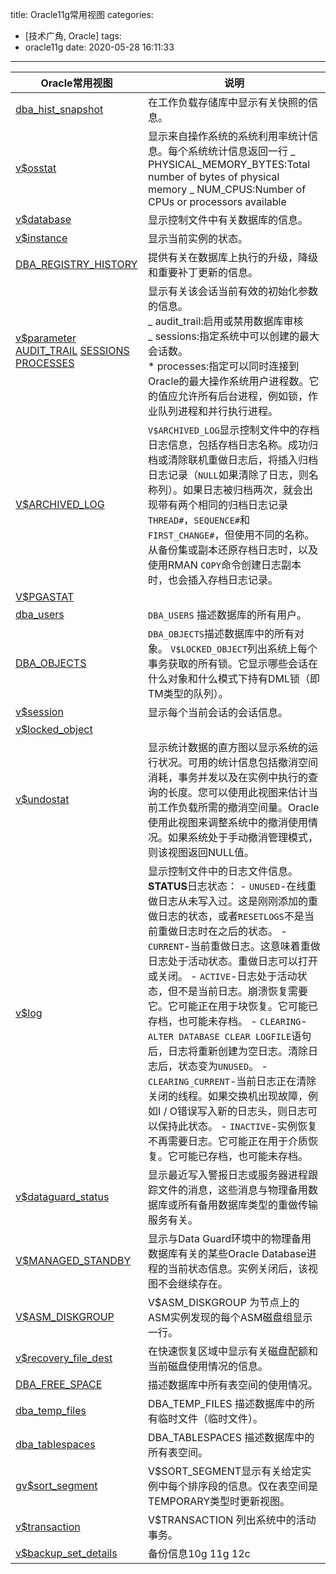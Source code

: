 title: Oracle11g常用视图
categories:

- [技术广角, Oracle]
  tags:
- oracle11g
  date: 2020-05-28 16:11:33

---

| Oracle常用视图                                                                                                                                                                                                                                                                                                                                                                              | 说明                                                                                                                                                                                                                                                                                                                                                                                                                                                                                                                                                                                                                                                                                              |
| ------------------------------------------------------------------------------------------------------------------------------------------------------------------------------------------------------------------------------------------------------------------------------------------------------------------------------------------------------------------------------------------- | ------------------------------------------------------------------------------------------------------------------------------------------------------------------------------------------------------------------------------------------------------------------------------------------------------------------------------------------------------------------------------------------------------------------------------------------------------------------------------------------------------------------------------------------------------------------------------------------------------------------------------------------------------------------------------------------------- |
| [dba_hist_snapshot](https://docs.oracle.com/cd/E11882_01/server.112/e40402/statviews_4045.htm#REFRN23442)                                                                                                                                                                                                                                                                                   | 在工作负载存储库中显示有关快照的信息。                                                                                                                                                                                                                                                                                                                                                                                                                                                                                                                                                                                                                                                            |
| [v$osstat](https://docs.oracle.com/cd/E11882_01/server.112/e40402/dynviews_2085.htm)                                                                                                                                                                                                                                                                                                        | 显示来自操作系统的系统利用率统计信息。每个系统统计信息返回一行 _ PHYSICAL_MEMORY_BYTES:Total number of bytes of physical memory _ NUM_CPUS:Number of CPUs or processors available                                                                                                                                                                                                                                                                                                                                                                                                                                                                                                                 |
| [v$database](https://docs.oracle.com/cd/E11882_01/server.112/e40402/dynviews_1097.htm#REFRN30047)                                                                                                                                                                                                                                                                                           | 显示控制文件中有关数据库的信息。                                                                                                                                                                                                                                                                                                                                                                                                                                                                                                                                                                                                                                                                  |
| [v$instance](https://docs.oracle.com/cd/E11882_01/server.112/e40402/dynviews_2002.htm)                                                                                                                                                                                                                                                                                                      | 显示当前实例的状态。                                                                                                                                                                                                                                                                                                                                                                                                                                                                                                                                                                                                                                                                              |
| [DBA_REGISTRY_HISTORY](https://docs.oracle.com/cd/E11882_01/server.112/e40402/statviews_4212.htm)                                                                                                                                                                                                                                                                                           | 提供有关在数据库上执行的升级，降级和重要补丁更新的信息。                                                                                                                                                                                                                                                                                                                                                                                                                                                                                                                                                                                                                                          |
| [v$parameter](https://docs.oracle.com/cd/E11882_01/server.112/e40402/dynviews_2087.htm#REFRN30176) [AUDIT_TRAIL](https://docs.oracle.com/cd/E11882_01/server.112/e40402/initparams017.htm#REFRN10006) [SESSIONS](https://docs.oracle.com/cd/E11882_01/server.112/e40402/initparams234.htm) [PROCESSES](https://docs.oracle.com/cd/E11882_01/server.112/e40402/initparams202.htm#REFRN10175) | 显示有关该会话当前有效的初始化参数的信息。 <br/> _ audit_trail:启用或禁用数据库审核 <br/>_ sessions:指定系统中可以创建的最大会话数。 <br/>\* processes:指定可以同时连接到Oracle的最大操作系统用户进程数。它的值应允许所有后台进程，例如锁，作业队列进程和并行执行进程。                                                                                                                                                                                                                                                                                                                                                                                                                           |
| [V$ARCHIVED_LOG](https://docs.oracle.com/cd/E11882_01/server.112/e40402/dynviews_1016.htm#REFRN30011)                                                                                                                                                                                                                                                                                       | `V$ARCHIVED_LOG`显示控制文件中的存档日志信息，包括存档日志名称。成功归档或清除联机重做日志后，将插入归档日志记录（`NULL`如果清除了日志，则名称列）。如果日志被归档两次，就会出现带有两个相同的归档日志记录`THREAD#`，`SEQUENCE#`和`FIRST_CHANGE#`，但使用不同的名称。从备份集或副本还原存档日志时，以及使用RMAN `COPY`命令创建日志副本时，也会插入存档日志记录。                                                                                                                                                                                                                                                                                                                                  |
| [V$PGASTAT](https://docs.oracle.com/cd/E11882_01/server.112/e40402/dynviews_2096.htm#REFRN30180)                                                                                                                                                                                                                                                                                            |                                                                                                                                                                                                                                                                                                                                                                                                                                                                                                                                                                                                                                                                                                   |
| [dba_users](https://docs.oracle.com/cd/E11882_01/server.112/e40402/statviews_5081.htm#REFRN23302)                                                                                                                                                                                                                                                                                           | `DBA_USERS` 描述数据库的所有用户。                                                                                                                                                                                                                                                                                                                                                                                                                                                                                                                                                                                                                                                                |
| [DBA_OBJECTS](https://docs.oracle.com/cd/E11882_01/server.112/e40402/statviews_1158.htm#i1583352)                                                                                                                                                                                                                                                                                           | `DBA_OBJECTS`描述数据库中的所有对象。 `V$LOCKED_OBJECT`列出系统上每个事务获取的所有锁。它显示哪些会话在什么对象和什么模式下持有DML锁（即TM类型的队列）。                                                                                                                                                                                                                                                                                                                                                                                                                                                                                                                                          |
| [v$session](https://docs.oracle.com/cd/E11882_01/server.112/e40402/dynviews_3016.htm)                                                                                                                                                                                                                                                                                                       | 显示每个当前会话的会话信息。                                                                                                                                                                                                                                                                                                                                                                                                                                                                                                                                                                                                                                                                      |
| [v$locked_object](https://docs.oracle.com/cd/E11882_01/server.112/e40402/dynviews_2030.htm#REFRN30125)                                                                                                                                                                                                                                                                                      |                                                                                                                                                                                                                                                                                                                                                                                                                                                                                                                                                                                                                                                                                                   |
| [v$undostat](https://docs.oracle.com/cd/E11882_01/server.112/e40402/dynviews_3118.htm#REFRN30295)                                                                                                                                                                                                                                                                                           | 显示统计数据的直方图以显示系统的运行状况。可用的统计信息包括撤消空间消耗，事务并发以及在实例中执行的查询的长度。您可以使用此视图来估计当前工作负载所需的撤消空间量。Oracle使用此视图来调整系统中的撤消使用情况。如果系统处于手动撤消管理模式，则该视图返回NULL值。                                                                                                                                                                                                                                                                                                                                                                                                                                |
| [v$log](https://docs.oracle.com/cd/E11882_01/server.112/e40402/dynviews_2031.htm)                                                                                                                                                                                                                                                                                                           | 显示控制文件中的日志文件信息。 **STATUS**日志状态： - `UNUSED`-在线重做日志从未写入过。这是刚刚添加的重做日志的状态，或者`RESETLOGS`不是当前重做日志时在之后的状态。 - `CURRENT`-当前重做日志。这意味着重做日志处于活动状态。重做日志可以打开或关闭。 - `ACTIVE`-日志处于活动状态，但不是当前日志。崩溃恢复需要它。它可能正在用于块恢复。它可能已存档，也可能未存档。 - `CLEARING`- `ALTER DATABASE CLEAR LOGFILE`语句后，日志将重新创建为空日志。清除日志后，状态变为`UNUSED`。 - `CLEARING_CURRENT`-当前日志正在清除关闭的线程。如果交换机出现故障，例如I / O错误写入新的日志头，则日志可以保持此状态。 - `INACTIVE`-实例恢复不再需要日志。它可能正在用于介质恢复。它可能已存档，也可能未存档。 |
| [v$dataguard_status](https://docs.oracle.com/cd/E11882_01/server.112/e40402/dynviews_1105.htm)                                                                                                                                                                                                                                                                                              | 显示最近写入警报日志或服务器进程跟踪文件的消息，这些消息与物理备用数据库或所有备用数据库类型的重做传输服务有关。                                                                                                                                                                                                                                                                                                                                                                                                                                                                                                                                                                                  |
| [V$MANAGED_STANDBY](https://docs.oracle.com/cd/E11882_01/server.112/e40402/dynviews_2050.htm)                                                                                                                                                                                                                                                                                               | 显示与Data Guard环境中的物理备用数据库有关的某些Oracle Database进程的当前状态信息。实例关闭后，该视图不会继续存在。                                                                                                                                                                                                                                                                                                                                                                                                                                                                                                                                                                               |
| [V$ASM_DISKGROUP](https://docs.oracle.com/cd/E11882_01/server.112/e40402/dynviews_1027.htm#REFRN30171)                                                                                                                                                                                                                                                                                      | V$ASM_DISKGROUP 为节点上的ASM实例发现的每个ASM磁盘组显示一行。                                                                                                                                                                                                                                                                                                                                                                                                                                                                                                                                                                                                                                    |
| [v$recovery_file_dest](https://docs.oracle.com/cd/E11882_01/server.112/e40402/dynviews_2125.htm)                                                                                                                                                                                                                                                                                            | 在快速恢复区域中显示有关磁盘配额和当前磁盘使用情况的信息。                                                                                                                                                                                                                                                                                                                                                                                                                                                                                                                                                                                                                                        |
| [DBA_FREE_SPACE](https://docs.oracle.com/cd/E11882_01/server.112/e40402/statviews_3194.htm#REFRN23076)                                                                                                                                                                                                                                                                                      | 描述数据库中所有表空间的使用情况。                                                                                                                                                                                                                                                                                                                                                                                                                                                                                                                                                                                                                                                                |
| [dba_temp_files](https://docs.oracle.com/cd/E11882_01/server.112/e40402/statviews_5061.htm)                                                                                                                                                                                                                                                                                                 | DBA_TEMP_FILES 描述数据库中的所有临时文件（临时文件）。                                                                                                                                                                                                                                                                                                                                                                                                                                                                                                                                                                                                                                           |
| [dba_tablespaces](https://docs.oracle.com/cd/E11882_01/server.112/e40402/statviews_5060.htm#REFRN23287)                                                                                                                                                                                                                                                                                     | DBA_TABLESPACES 描述数据库中的所有表空间。                                                                                                                                                                                                                                                                                                                                                                                                                                                                                                                                                                                                                                                        |
| [gv$sort_segment](https://docs.oracle.com/cd/E11882_01/server.112/e40402/dynviews_3041.htm)                                                                                                                                                                                                                                                                                                 | V$SORT_SEGMENT显示有关给定实例中每个排序段的信息。仅在表空间是TEMPORARY类型时更新视图。                                                                                                                                                                                                                                                                                                                                                                                                                                                                                                                                                                                                           |
| [v$transaction](https://docs.oracle.com/cd/E11882_01/server.112/e40402/dynviews_3114.htm)                                                                                                                                                                                                                                                                                                   | V$TRANSACTION 列出系统中的活动事务。                                                                                                                                                                                                                                                                                                                                                                                                                                                                                                                                                                                                                                                              |
| [v$backup_set_details](https://docs.oracle.com/cd/E11882_01/server.112/e40402/dynviews_1062.htm#REFRN30371)                                                                                                                                                                                                                                                                                 | 备份信息10g 11g 12c                                                                                                                                                                                                                                                                                                                                                                                                                                                                                                                                                                                                                                                                               |
